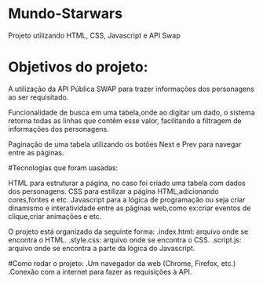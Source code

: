 # Mundo-Starwars
Projeto utilizando HTML, CSS, Javascript e API Swap

# Objetivos do projeto:

 A utilização da API Pública SWAP para trazer informações dos personagens ao ser requisitado.

Funcionalidade de busca em uma tabela,onde ao digitar um dado, o sistema retorna todas as linhas que contêm esse valor, facilitando a    filtragem de informações dos personagens.

Paginação de uma tabela utilizando os botões Next e Prev para navegar entre as páginas.

#Tecnologias que foram uasadas:

HTML para estruturar a página, no caso foi criado uma tabela com dados dos personagens.
CSS para estilizar a página HTML,adicionando cores,fontes e etc.
Javascript para a lógica de programação ou seja criar dinamismo e interatividade entre as páginas web,como ex:criar eventos de clique,criar animações e etc.

O projeto está organizado da seguinte forma:
.index.html: arquivo onde se encontra o HTML.
.style.css: arquivo onde se encontra o CSS.
.script.js: arquivo onde se encontra a parte da lógica do Javascript.

#Como rodar o projeto:
.Um navegador da web (Chrome, Firefox, etc.)
.Conexão com a internet para fazer as requisições à API.







